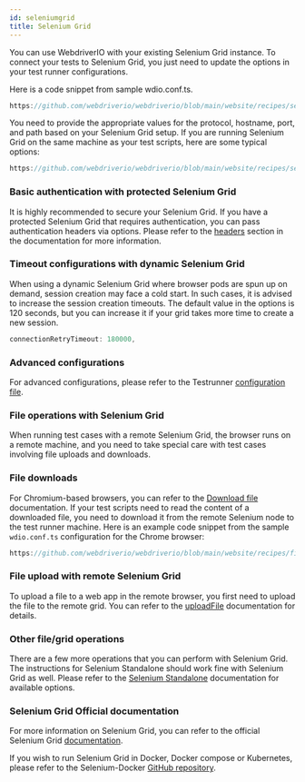 ```yaml
---
id: seleniumgrid
title: Selenium Grid
---
```


You can use WebdriverIO with your existing Selenium Grid instance. To connect your tests to Selenium Grid, you just need to update the options in your test runner configurations.

Here is a code snippet from sample wdio.conf.ts.

```js reference useHTTPS
https://github.com/webdriverio/webdriverio/blob/main/website/recipes/selenium-grid/selenium-grid-remote.js
```

You need to provide the appropriate values for the protocol, hostname, port, and path based on your Selenium Grid setup.
If you are running Selenium Grid on the same machine as your test scripts, here are some typical options:

```js reference useHTTPS
https://github.com/webdriverio/webdriverio/blob/main/website/recipes/selenium-grid/selenium-grid-local.js
```

### Basic authentication with protected Selenium Grid

It is highly recommended to secure your Selenium Grid. If you have a protected Selenium Grid that requires authentication, you can pass authentication headers via options.
Please refer to the [headers](https://webdriver.io/docs/configuration/#headers) section in the documentation for more information.

### Timeout configurations with dynamic Selenium Grid

When using a dynamic Selenium Grid where browser pods are spun up on demand, session creation may face a cold start. In such cases, it is advised to increase the session creation timeouts. The default value in the options is 120 seconds, but you can increase it if your grid takes more time to create a new session.

```ts
connectionRetryTimeout: 180000,
```

### Advanced configurations

For advanced configurations, please refer to the Testrunner [configuration file](https://webdriver.io/docs/configurationfile).

### File operations with Selenium Grid

When running test cases with a remote Selenium Grid, the browser runs on a remote machine, and you need to take special care with test cases involving file uploads and downloads.

### File downloads

For Chromium-based browsers, you can refer to the [Download file](https://webdriver.io/docs/api/browser/downloadFile) documentation. If your test scripts need to read the content of a downloaded file, you need to download it from the remote Selenium node to the test runner machine. Here is an example code snippet from the sample `wdio.conf.ts` configuration for the Chrome browser:

```js reference useHTTPS
https://github.com/webdriverio/webdriverio/blob/main/website/recipes/file-downloads.js
```

### File upload with remote Selenium Grid

To upload a file to a web app in the remote browser, you first need to upload the file to the remote grid. You can refer to the [uploadFile](https://webdriver.io/docs/api/browser/uploadFile) documentation for details.

### Other file/grid operations

There are a few more operations that you can perform with Selenium Grid. The instructions for Selenium Standalone should work fine with Selenium Grid as well. Please refer to the [Selenium Standalone](https://webdriver.io/docs/api/selenium/) documentation for available options.

### Selenium Grid Official documentation

For more information on Selenium Grid, you can refer to the official Selenium Grid [documentation](https://www.selenium.dev/documentation/grid/).

If you wish to run Selenium Grid in Docker, Docker compose or Kubernetes, please refer to the Selenium-Docker [GitHub repository](https://github.com/SeleniumHQ/docker-selenium).
